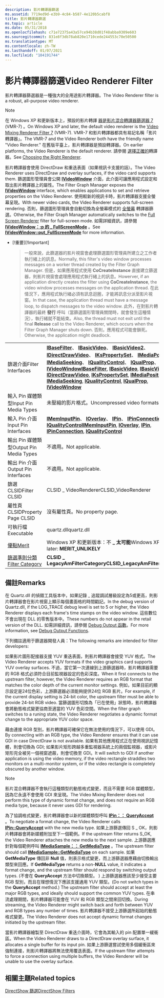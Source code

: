 ```yaml
---
description: 影片轉譯器篩選
ms.assetid: 7719ed9d-e3b9-4c84-b587-4e120b5cabf8
title: 影片轉譯器篩選
ms.topic: article
ms.date: 05/31/2018
ms.openlocfilehash: c71e72375a43a57ce94b38d01f48abba9309e603
ms.sourcegitcommit: 831e8f3db78ab820e1710cede244553c70e50500
ms.translationtype: MT
ms.contentlocale: zh-TW
ms.lasthandoff: 01/07/2021
ms.locfileid: "104191744"
---
```

# <a name="video-renderer-filter"></a><span data-ttu-id="f774a-103">影片轉譯器篩選</span><span class="sxs-lookup"><span data-stu-id="f774a-103">Video Renderer Filter</span></span>

<span data-ttu-id="f774a-104">影片轉譯器篩選器是一種強大的全用途影片轉譯器。</span><span class="sxs-lookup"><span data-stu-id="f774a-104">The Video Renderer filter is a robust, all-purpose video renderer.</span></span>

> [!Note]  
> <span data-ttu-id="f774a-105">在 Windows XP 和更新版本上，預設的影片轉譯 [器是影片混合轉譯器篩選器 7](video-mixing-renderer-filter-7.md) (VMR-7) 。</span><span class="sxs-lookup"><span data-stu-id="f774a-105">On Windows XP and later, the default video renderer is the [Video Mixing Renderer Filter 7](video-mixing-renderer-filter-7.md) (VMR-7).</span></span> <span data-ttu-id="f774a-106">VMR-7 和影片轉譯器都具有易記名稱「影片轉譯器」。</span><span class="sxs-lookup"><span data-stu-id="f774a-106">The VMR-7 and the Video Renderer both have the friendly name "Video Renderer."</span></span> <span data-ttu-id="f774a-107">在舊版平臺上，影片轉譯器是預設轉譯器。</span><span class="sxs-lookup"><span data-stu-id="f774a-107">On earlier platforms, the Video Renderer is the default renderer.</span></span> <span data-ttu-id="f774a-108">請參閱 [選擇正確的](choosing-the-right-renderer.md)轉譯器。</span><span class="sxs-lookup"><span data-stu-id="f774a-108">See [Choosing the Right Renderer](choosing-the-right-renderer.md).</span></span>

 

<span data-ttu-id="f774a-109">影片轉譯器會使用 DirectDraw 和重迭表面（如果視訊卡支援的話）。</span><span class="sxs-lookup"><span data-stu-id="f774a-109">The Video Renderer uses DirectDraw and overlay surfaces, if the video card supports them.</span></span> <span data-ttu-id="f774a-110">篩選圖形管理員會公開 [**IVideoWindow**](/windows/desktop/api/Control/nn-control-ivideowindow) 介面，此介面可讓應用程式設定和取出影片轉譯器上的屬性。</span><span class="sxs-lookup"><span data-stu-id="f774a-110">The Filter Graph Manager exposes the [**IVideoWindow**](/windows/desktop/api/Control/nn-control-ivideowindow) interface, which enables applications to set and retrieve properties on the Video Renderer.</span></span> <span data-ttu-id="f774a-111">使用較新的視訊卡時，影片轉譯器支援全螢幕呈現。</span><span class="sxs-lookup"><span data-stu-id="f774a-111">With newer video cards, the Video Renderer supports full-screen rendering.</span></span> <span data-ttu-id="f774a-112">否則，篩選圖形管理員會自動切換為全螢幕模式的 [全螢幕](full-screen-renderer-filter.md) 轉譯器篩選。</span><span class="sxs-lookup"><span data-stu-id="f774a-112">Otherwise, the Filter Graph Manager automatically switches to the [Full Screen Renderer](full-screen-renderer-filter.md) filter for full-screen mode.</span></span> <span data-ttu-id="f774a-113">如需詳細資訊，請參閱 [**IVideoWindow：:p 的 \_ FullScreenMode**](/windows/desktop/api/Control/nf-control-ivideowindow-put_fullscreenmode) 。</span><span class="sxs-lookup"><span data-stu-id="f774a-113">See [**IVideoWindow::put\_FullScreenMode**](/windows/desktop/api/Control/nf-control-ivideowindow-put_fullscreenmode) for more information.</span></span>

-   <span data-ttu-id="f774a-114">\[!重要\]</span><span class="sxs-lookup"><span data-stu-id="f774a-114">\[!Important\]</span></span>  
    > <span data-ttu-id="f774a-115">一般來說，此篩選器的影片視窗會處理篩選圖形管理員所建立之工作者執行緒上的訊息。</span><span class="sxs-lookup"><span data-stu-id="f774a-115">Normally, this filter's video window processes messages on a worker thread created by the Filter Graph Manager.</span></span> <span data-ttu-id="f774a-116">但是，如果應用程式使用 **CoCreateInstance** 直接建立篩選器，則影片視窗會處理應用程式執行緒上的訊息。</span><span class="sxs-lookup"><span data-stu-id="f774a-116">Howerver, if an application directly creates the filter using **CoCreateInstance**, the video window processes messages on the application thread.</span></span> <span data-ttu-id="f774a-117">在此情況下，應用程式執行緒必須有訊息迴圈，才能將訊息分派至影片視窗。</span><span class="sxs-lookup"><span data-stu-id="f774a-117">In that case, the application thread must have a message loop, to dispatch messages to the video window.</span></span> <span data-ttu-id="f774a-118">此外，在對影片轉譯器的最終 **發行** 呼叫（當篩選圖形管理員關閉時，就會發生這種情況），執行緒就不能結束。</span><span class="sxs-lookup"><span data-stu-id="f774a-118">Also, the thread must not exit until the final **Release** call to the Video Renderer, which occurs when the Filter Graph Manager shuts down.</span></span> <span data-ttu-id="f774a-119">否則，應用程式可能會鎖死。</span><span class="sxs-lookup"><span data-stu-id="f774a-119">Otherwise, the application might deadlock.</span></span>

     



|                                          |                                                                                                                                                                                                                                                                                                                                                                                                          |
|------------------------------------------|----------------------------------------------------------------------------------------------------------------------------------------------------------------------------------------------------------------------------------------------------------------------------------------------------------------------------------------------------------------------------------------------------------|
| <span data-ttu-id="f774a-120">篩選介面</span><span class="sxs-lookup"><span data-stu-id="f774a-120">Filter Interfaces</span></span>                        | <span data-ttu-id="f774a-121">[**IBaseFilter**](/windows/desktop/api/Strmif/nn-strmif-ibasefilter)、 [**IBasicVideo**](/windows/desktop/api/Control/nn-control-ibasicvideo)、 [**IBasicVideo2**](/windows/desktop/api/Control/nn-control-ibasicvideo2)、 [**IDirectDrawVideo**](/previous-versions/windows/desktop/api/Amvideo/nn-amvideo-idirectdrawvideo)、 [**IKsPropertySet**](ikspropertyset.md)、 [**IMediaPosition**](/windows/desktop/api/Control/nn-control-imediaposition)、 [**IMediaSeeking**](/windows/desktop/api/Strmif/nn-strmif-imediaseeking)、 [**IQualityControl**](/windows/desktop/api/Strmif/nn-strmif-iqualitycontrol)、 [**IQualProp**](/previous-versions/windows/desktop/api/Amvideo/nn-amvideo-iqualprop)、 [**IVideoWindow**](/windows/desktop/api/Control/nn-control-ivideowindow)</span><span class="sxs-lookup"><span data-stu-id="f774a-121">[**IBaseFilter**](/windows/desktop/api/Strmif/nn-strmif-ibasefilter), [**IBasicVideo**](/windows/desktop/api/Control/nn-control-ibasicvideo), [**IBasicVideo2**](/windows/desktop/api/Control/nn-control-ibasicvideo2), [**IDirectDrawVideo**](/previous-versions/windows/desktop/api/Amvideo/nn-amvideo-idirectdrawvideo), [**IKsPropertySet**](ikspropertyset.md), [**IMediaPosition**](/windows/desktop/api/Control/nn-control-imediaposition), [**IMediaSeeking**](/windows/desktop/api/Strmif/nn-strmif-imediaseeking), [**IQualityControl**](/windows/desktop/api/Strmif/nn-strmif-iqualitycontrol), [**IQualProp**](/previous-versions/windows/desktop/api/Amvideo/nn-amvideo-iqualprop), [**IVideoWindow**](/windows/desktop/api/Control/nn-control-ivideowindow)</span></span> |
| <span data-ttu-id="f774a-122">輸入 Pin 媒體類型</span><span class="sxs-lookup"><span data-stu-id="f774a-122">Input Pin Media Types</span></span>                    | <span data-ttu-id="f774a-123">未壓縮的影片格式。</span><span class="sxs-lookup"><span data-stu-id="f774a-123">Uncompressed video formats.</span></span>                                                                                                                                                                                                                                                                                                                                                                              |
| <span data-ttu-id="f774a-124">輸入 Pin 介面</span><span class="sxs-lookup"><span data-stu-id="f774a-124">Input Pin Interfaces</span></span>                     | <span data-ttu-id="f774a-125">[**IMemInputPin**](/windows/desktop/api/Strmif/nn-strmif-imeminputpin)、 [**IOverlay**](/windows/desktop/api/Strmif/nn-strmif-ioverlay)、 [**IPin**](/windows/desktop/api/Strmif/nn-strmif-ipin)、 [**IPinConnection**](/windows/desktop/api/Strmif/nn-strmif-ipinconnection)、 [**IQualityControl**](/windows/desktop/api/Strmif/nn-strmif-iqualitycontrol)</span><span class="sxs-lookup"><span data-stu-id="f774a-125">[**IMemInputPin**](/windows/desktop/api/Strmif/nn-strmif-imeminputpin), [**IOverlay**](/windows/desktop/api/Strmif/nn-strmif-ioverlay), [**IPin**](/windows/desktop/api/Strmif/nn-strmif-ipin), [**IPinConnection**](/windows/desktop/api/Strmif/nn-strmif-ipinconnection), [**IQualityControl**](/windows/desktop/api/Strmif/nn-strmif-iqualitycontrol)</span></span>                                                                                                                                                                                                                           |
| <span data-ttu-id="f774a-126">輸出 Pin 媒體類型</span><span class="sxs-lookup"><span data-stu-id="f774a-126">Output Pin Media Types</span></span>                   | <span data-ttu-id="f774a-127">不適用。</span><span class="sxs-lookup"><span data-stu-id="f774a-127">Not applicable.</span></span>                                                                                                                                                                                                                                                                                                                                                                                          |
| <span data-ttu-id="f774a-128">輸出 Pin 介面</span><span class="sxs-lookup"><span data-stu-id="f774a-128">Output Pin Interfaces</span></span>                    | <span data-ttu-id="f774a-129">不適用。</span><span class="sxs-lookup"><span data-stu-id="f774a-129">Not applicable.</span></span>                                                                                                                                                                                                                                                                                                                                                                                          |
| <span data-ttu-id="f774a-130">篩選 CLSID</span><span class="sxs-lookup"><span data-stu-id="f774a-130">Filter CLSID</span></span>                             | <span data-ttu-id="f774a-131">CLSID \_ VideoRenderer</span><span class="sxs-lookup"><span data-stu-id="f774a-131">CLSID\_VideoRenderer</span></span>                                                                                                                                                                                                                                                                                                                                                                                     |
| <span data-ttu-id="f774a-132">屬性頁 CLSID</span><span class="sxs-lookup"><span data-stu-id="f774a-132">Property Page CLSID</span></span>                      | <span data-ttu-id="f774a-133">沒有屬性頁。</span><span class="sxs-lookup"><span data-stu-id="f774a-133">No property page.</span></span>                                                                                                                                                                                                                                                                                                                                                                                        |
| <span data-ttu-id="f774a-134">可執行檔</span><span class="sxs-lookup"><span data-stu-id="f774a-134">Executable</span></span>                               | <span data-ttu-id="f774a-135">quartz.dll</span><span class="sxs-lookup"><span data-stu-id="f774a-135">quartz.dll</span></span>                                                                                                                                                                                                                                                                                                                                                                                               |
| [<span data-ttu-id="f774a-136">優點</span><span class="sxs-lookup"><span data-stu-id="f774a-136">Merit</span></span>](merit.md)                       | <span data-ttu-id="f774a-137">Windows XP 和更新版本：不 **\_ 太可能**</span><span class="sxs-lookup"><span data-stu-id="f774a-137">Windows XP and later: **MERIT\_UNLIKELY**</span></span>                                                                                                                                                                                                                                                                                                                                                                |
| [<span data-ttu-id="f774a-138">篩選準則分類</span><span class="sxs-lookup"><span data-stu-id="f774a-138">Filter Category</span></span>](filter-categories.md) | <span data-ttu-id="f774a-139">**CLSID \_ LegacyAmFilterCategory**</span><span class="sxs-lookup"><span data-stu-id="f774a-139">**CLSID\_LegacyAmFilterCategory**</span></span>                                                                                                                                                                                                                                                                                                                                                                        |



 

## <a name="remarks"></a><span data-ttu-id="f774a-140">備註</span><span class="sxs-lookup"><span data-stu-id="f774a-140">Remarks</span></span>

<span data-ttu-id="f774a-141">在 Quartz.dll 的偵錯工具版本中，如果記錄 \_ 追蹤調試層級設定為5或更高，則影片轉譯器會在影片視窗上顯示每個畫面格的時間戳記。</span><span class="sxs-lookup"><span data-stu-id="f774a-141">In the debug version of Quartz.dll, if the LOG\_TRACE debug level is set to 5 or higher, the Video Renderer displays each frame's time stamps on the video window.</span></span> <span data-ttu-id="f774a-142">這些數位不會出現在 DLL 的零售版本中。</span><span class="sxs-lookup"><span data-stu-id="f774a-142">These numbers do not appear in the retail version of the DLL.</span></span> <span data-ttu-id="f774a-143">如需詳細資訊，請參閱 [Debug Output 函數](debug-output-functions.md)。</span><span class="sxs-lookup"><span data-stu-id="f774a-143">For more information, see [Debug Output Functions](debug-output-functions.md).</span></span>

<span data-ttu-id="f774a-144">下列備註適用于篩選器開發人員：</span><span class="sxs-lookup"><span data-stu-id="f774a-144">The following remarks are intended for filter developers:</span></span>

<span data-ttu-id="f774a-145">如果影片圖形配接器支援 YUV 重迭表面，則影片轉譯器會接受 YUV 格式。</span><span class="sxs-lookup"><span data-stu-id="f774a-145">The Video Renderer accepts YUV formats if the video graphics card supports YUV overlay surfaces.</span></span> <span data-ttu-id="f774a-146">不過，當它第一次連線到上游篩選器時，影片轉譯器需要的 RGB 格式必須符合目前監視器設定的色彩深度。</span><span class="sxs-lookup"><span data-stu-id="f774a-146">When it first connects to the upstream filter, however, the Video Renderer requires an RGB format that matches the color depth of the current monitor settings.</span></span> <span data-ttu-id="f774a-147">例如，如果目前的顯示設定是24位色彩，上游篩選器必須能夠提供24位 RGB 影片。</span><span class="sxs-lookup"><span data-stu-id="f774a-147">For example, if the current display setting is 24-bit color, the upstream filter must be able to provide 24-bit RGB video.</span></span> <span data-ttu-id="f774a-148">當篩選圖形切換為「已在使用」狀態時，影片轉譯器會將動態格式變更協商至適當的 YUV 色彩空間。</span><span class="sxs-lookup"><span data-stu-id="f774a-148">When the filter graph switches to a runing state, the Video Renderer negotiates a dynamic format change to the appropriate YUV color space.</span></span>

<span data-ttu-id="f774a-149">藉由連接 RGB 型別，影片轉譯器可確保它在無法使用的情況下，可以使用 GDI。</span><span class="sxs-lookup"><span data-stu-id="f774a-149">By connecting with an RGB type, the Video Renderer ensures that it can use GDI in case DirectDraw is not available.</span></span> <span data-ttu-id="f774a-150">如果有其他應用程式正在使用視訊記憶體，則會切換為 GDI; 如果影片矩形跨越多重監視器系統上的兩個監視器，或影片矩形完全被另一個視窗遮蔽，則會切換至 GDI。</span><span class="sxs-lookup"><span data-stu-id="f774a-150">It will switch to GDI if another application is using the video memory, if the video rectangle straddles two monitors on a multi-monitor system, or if the video rectangle is completely obscured by another window.</span></span>

> [!Note]  
> <span data-ttu-id="f774a-151">影片混合轉譯器不會執行這種類型的動態格式變更，而且不需要 RGB 媒體類型，因為它永遠不會使用 GDI 來呈現。</span><span class="sxs-lookup"><span data-stu-id="f774a-151">The Video Mixing Renderer does not perform this type of dynamic format change, and does not require an RGB media type, because it never uses GDI for rendering.</span></span>

 

<span data-ttu-id="f774a-152">為了協調格式變更，影片轉譯器會以新的媒體類型呼叫 [**IPin：： QueryAccept**](/windows/desktop/api/Strmif/nf-strmif-ipin-queryaccept) 。</span><span class="sxs-lookup"><span data-stu-id="f774a-152">To negotiate a format change, the Video Renderer calls [**IPin::QueryAccept**](/windows/desktop/api/Strmif/nf-strmif-ipin-queryaccept) with the new media type.</span></span> <span data-ttu-id="f774a-153">如果上游篩選傳回 S \_ OK，則影片轉譯器會將新媒體附加至下一個範例。</span><span class="sxs-lookup"><span data-stu-id="f774a-153">If the upstream filter returns S\_OK, the Video Renderer attaches the new media to the next sample.</span></span> <span data-ttu-id="f774a-154">上游篩選應針對每個範例呼叫 [**IMediaSample：： GetMediaType**](/windows/desktop/api/Strmif/nf-strmif-imediasample-getmediatype) 。</span><span class="sxs-lookup"><span data-stu-id="f774a-154">The upstream filter should call [**IMediaSample::GetMediaType**](/windows/desktop/api/Strmif/nf-strmif-imediasample-getmediatype) on each sample.</span></span> <span data-ttu-id="f774a-155">如果 **GetMediaType** 傳回非 **Null** 值，則表示格式變更，而上游篩選器應藉由切換輸出類型來回應。</span><span class="sxs-lookup"><span data-stu-id="f774a-155">If **GetMediaType** returns a non-**NULL** value, it indicates a format change, and the upstream filter should respond by switching output types.</span></span> <span data-ttu-id="f774a-156"> (不會在 **QueryAccept** 方法中切換類型。 ) 上游篩選器應該至少接受主要 RGB 型別，而且在理想情況下應該支援通用 YUV 類型。</span><span class="sxs-lookup"><span data-stu-id="f774a-156">(Do not switch types in the **QueryAccept** method.) The upstream filter should accept at least the major RGB types, and ideally should support the common YUV types.</span></span> <span data-ttu-id="f774a-157">在串流處理期間，影片轉譯器可能會在 YUV 和 RGB 類型之間來回切換。</span><span class="sxs-lookup"><span data-stu-id="f774a-157">During streaming, the Video Renderer might switch back and forth between YUV and RGB types any number of times.</span></span> <span data-ttu-id="f774a-158">影片轉譯器不接受上游篩選所起始的動態格式變更。</span><span class="sxs-lookup"><span data-stu-id="f774a-158">The Video Renderer does not accept dynamic format changes initiated by the upstream filter.</span></span>

<span data-ttu-id="f774a-159">當影片轉譯器繪製至 DirectDraw 重迭介面時，它會為其輸入的 pin 配置單一緩衝區。</span><span class="sxs-lookup"><span data-stu-id="f774a-159">When the Video Renderer draws to a DirectDraw overlay surface, it allocates a single buffer for its input pin.</span></span> <span data-ttu-id="f774a-160">如果上游篩選嘗試使用多個緩衝區來強制連接，則影片轉譯器將無法使用覆迭表面。</span><span class="sxs-lookup"><span data-stu-id="f774a-160">If the upstream filter attempts to force a connection using multiple buffers, the Video Renderer will be unable to use the overlay surface.</span></span>

## <a name="related-topics"></a><span data-ttu-id="f774a-161">相關主題</span><span class="sxs-lookup"><span data-stu-id="f774a-161">Related topics</span></span>

<dl> <dt>

[<span data-ttu-id="f774a-162">DirectShow 篩選</span><span class="sxs-lookup"><span data-stu-id="f774a-162">DirectShow Filters</span></span>](directshow-filters.md)
</dt> </dl>

 

 



